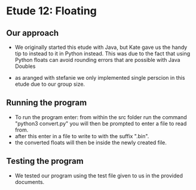 # Etude 12: Floating

## Our approach

- We originally started this etude with Java, but Kate gave us the handy tip to instead to it in Python instead. This
  was due to the fact that using Python floats can avoid rounding errors that are possible with Java Doubles
  


- as aranged with stefanie we only implemented single perscion in this etude due to our group size.

## Running the program
- To run the program enter: from within the src folder run the command "python3 convert.py" you will then be prompted to enter a file to read from. 
- after this enter in a file to write to with the suffix ".bin". 
- the converted floats will then be inside the newly created file. 


## Testing the program
- We tested our program using the test file given to us in the provided documents.



